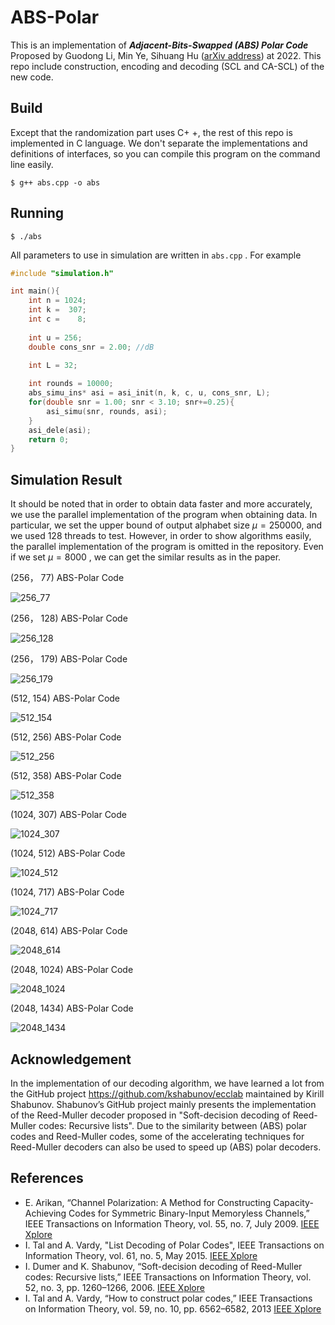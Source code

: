 # ABS-Polar
This is an implementation of ***Adjacent-Bits-Swapped (ABS) Polar Code*** Proposed by Guodong Li, Min Ye, Sihuang Hu ([arXiv address]()) at 2022. This repo include construction, encoding and decoding (SCL and CA-SCL) of the new code.

## Build

Except that the randomization part uses C+ +, the rest of this repo is implemented in C language. We don't separate the implementations and definitions of  interfaces, so you can compile this program on the command line easily.

```
$ g++ abs.cpp -o abs
```

## Running

```
$ ./abs
```

All parameters to use in simulation are written in `abs.cpp` . For example

```c++
#include "simulation.h"

int main(){
    int n = 1024;
    int k =  307;
    int c =    8;
    
    int u = 256; 
    double cons_snr = 2.00; //dB
    
    int L = 32;

    int rounds = 10000;
    abs_simu_ins* asi = asi_init(n, k, c, u, cons_snr, L);
    for(double snr = 1.00; snr < 3.10; snr+=0.25){
        asi_simu(snr, rounds, asi);
    }
    asi_dele(asi);
    return 0;
}  
```



## Simulation Result

It should be noted that in order to obtain data faster and more accurately, we use the parallel implementation of the program when obtaining data. In particular,  we set the upper bound of output alphabet size $\mu = 250000$, and  we used 128 threads to test. However, in order to show algorithms easily, the parallel implementation of the program is omitted in the repository. Even if we set $\mu = 8000$ , we can get the similar results as in the paper.

(256， 77) ABS-Polar Code

![256_77](C:\Users\PlumJ\Desktop\Task\ABS-Polar\fig\256_77.png)

 (256， 128) ABS-Polar Code

![256_128](C:\Users\PlumJ\Desktop\Task\ABS-Polar\fig\256_128.png)

 (256， 179) ABS-Polar Code

![256_179](C:\Users\PlumJ\Desktop\Task\ABS-Polar\fig\256_179.png)

 (512, 154) ABS-Polar Code

![512_154](C:\Users\PlumJ\Desktop\Task\ABS-Polar\fig\512_154.png)

 (512, 256) ABS-Polar Code

![512_256](C:\Users\PlumJ\Desktop\Task\ABS-Polar\fig\512_256.png)

 (512, 358) ABS-Polar Code

![512_358](C:\Users\PlumJ\Desktop\Task\ABS-Polar\fig\512_358.png)

 (1024, 307) ABS-Polar Code

![1024_307](C:\Users\PlumJ\Desktop\Task\ABS-Polar\fig\1024_307.png)

 (1024, 512) ABS-Polar Code

![1024_512](C:\Users\PlumJ\Desktop\Task\ABS-Polar\fig\1024_512.png)

 (1024, 717) ABS-Polar Code

![1024_717](C:\Users\PlumJ\Desktop\Task\ABS-Polar\fig\1024_717.png)

 (2048, 614) ABS-Polar Code

![2048_614](C:\Users\PlumJ\Desktop\Task\ABS-Polar\fig\2048_614.png)

 (2048, 1024) ABS-Polar Code

![2048_1024](C:\Users\PlumJ\Desktop\Task\ABS-Polar\fig\2048_1024.png)

 (2048, 1434) ABS-Polar Code

![2048_1434](C:\Users\PlumJ\Desktop\Task\ABS-Polar\fig\2048_1434.png)

## Acknowledgement

In the implementation of our decoding algorithm, we have learned a lot from the GitHub project https://github.com/kshabunov/ecclab  maintained by Kirill Shabunov. Shabunov’s GitHub project mainly presents the implementation of the Reed-Muller decoder proposed in "Soft-decision decoding of Reed-Muller codes: Recursive lists". Due to the similarity between (ABS) polar codes and Reed-Muller codes, some of the accelerating techniques for Reed-Muller decoders can also be used to speed up (ABS) polar decoders.


## References

* E. Arikan, “Channel Polarization: A Method for Constructing Capacity-Achieving Codes for Symmetric Binary-Input Memoryless Channels,”
 IEEE Transactions on Information Theory, vol. 55, no. 7, July 2009.  [IEEE Xplore](https://ieeexplore.ieee.org/document/5075875)
* I. Tal and A. Vardy, "List Decoding of Polar Codes",
 IEEE Transactions on Information Theory, vol. 61, no. 5, May 2015. [IEEE Xplore](https://ieeexplore.ieee.org/document/7055304)
* I. Dumer and K. Shabunov, “Soft-decision decoding of Reed-Muller codes: Recursive lists,” IEEE Transactions on Information Theory, vol. 52, no. 3, pp. 1260–1266, 2006. [IEEE Xplore](https://ieeexplore.ieee.org/document/1603792)
* I. Tal and A. Vardy, “How to construct polar codes,” IEEE Transactions on Information Theory, vol. 59, no. 10, pp. 6562–6582, 2013 [IEEE Xplore](https://ieeexplore.ieee.org/document/6557004)
